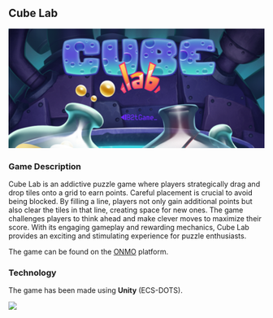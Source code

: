 ## Cube Lab

![](Assets/banner.png)

### Game Description

Cube Lab is an addictive puzzle game where players strategically drag and drop tiles onto a grid to earn points. Careful placement is crucial to avoid being blocked. By filling a line, players not only gain additional points but also clear the tiles in that line, creating space for new ones. The game challenges players to think ahead and make clever moves to maximize their score. With its engaging gameplay and rewarding mechanics, Cube Lab provides an exciting and stimulating experience for puzzle enthusiasts.

The game can be found on the [ONMO](https://play.onmo.com/) platform.

### Technology

The game has been made using **Unity** (ECS-DOTS).

![](Assets/gameplay.gif)
